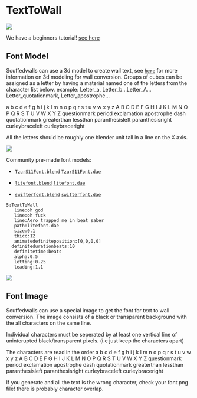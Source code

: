 # TextToWall

![](https://github.com/thelightdesigner/ScuffedWalls/blob/main/Readme/geico.png)

We have a beginners tutorial! [see here](https://www.youtube.com/watch?v=g49gfMtzETY)

## Font Model
Scuffedwalls can use a 3d model to create wall text, see [`here`](https://github.com/thelightdesigner/ScuffedWalls/blob/main/Blender%20Project.md) for more information on 3d modeling for wall conversion. Groups of cubes can be assigned as a letter by having a material named one of the letters from the character list below. example: Letter_a, Letter_b...Letter_A... Letter_quotationmark, Letter_apostrophe...

a b c d e f g h i j k l m n o p q r s t u v w x y z
A B C D E F G H I J K L M N O P Q R S T U V W X Y Z
questionmark period exclamation apostrophe dash quotationmark greaterthan lessthan paranthesisleft paranthesisright curleybraceleft curleybraceright

All the letters should be roughly one blender unit tall in a line on the X axis.

![](https://github.com/thelightdesigner/ScuffedWalls/blob/1.0/Readme/litefont.jpg)

Community pre-made font models:


- [`TzurS11Font.blend`](https://github.com/thelightdesigner/ScuffedWalls/blob/main/Examples/fonts/TzurS11Font.blend)      [`TzurS11Font.dae`](https://github.com/thelightdesigner/ScuffedWalls/blob/main/Examples/fonts/TzurS11Font.dae)

- [`litefont.blend`](https://github.com/thelightdesigner/ScuffedWalls/blob/main/Examples/fonts/litefont.blend)      [`litefont.dae`](https://github.com/thelightdesigner/ScuffedWalls/blob/main/Examples/fonts/litefont.dae)


- [`swifterfont.blend`](https://github.com/thelightdesigner/ScuffedWalls/blob/main/Examples/fonts/swifterfont.blend)      [`swifterfont.dae`](https://github.com/thelightdesigner/ScuffedWalls/blob/main/Examples/fonts/swifterfont.dae)

```
5:TextToWall
   line:oh god
   line:oh fuck
   line:Aero trapped me in beat saber
   path:litefont.dae
   size:0.1
   thicc:12
   animatedefiniteposition:[0,0,0,0]
  definitedurationbeats:10
   definitetime:beats
   alpha:0.5
   letting:0.25
   leading:1.1
   ```

![](https://github.com/thelightdesigner/ScuffedWalls/blob/1.0/Readme/fuck.jpg)

## Font Image
Scuffedwalls can use a special image to get the font for text to wall conversion. The image consists of a black or transparent background with the all characters on the same line.

Individual characters must be seperated by at least one vertical line of uninterupted black/transparent pixels.  (i.e just keep the characters apart)

The characters are read in the order 
a b c d e f g h i j k l m n o p q r s t u v w x y z
A B C D E F G H I J K L M N O P Q R S T U V W X Y Z
questionmark period exclamation apostrophe dash quotationmark greaterthan lessthan paranthesisleft paranthesisright curleybraceleft curleybraceright

If you generate and all the text is the wrong character, check your font.png file! there is probably character overlap.



